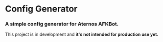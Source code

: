 # Config Generator
### A simple config generator for Aternos AFKBot.
This project is in development and **it's not intended for production use yet.**